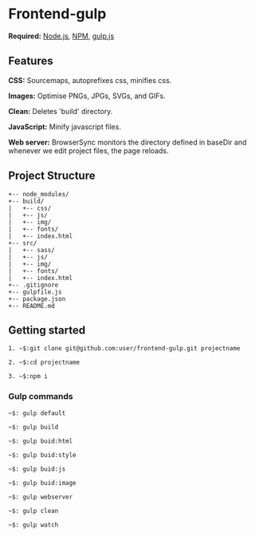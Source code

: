 # Frontend-gulp

**Required:** [Node.js](https://nodejs.org/), [NPM](https://www.npmjs.com/), [gulp.js](http://gulpjs.com/)


## Features

**CSS:** Sourcemaps, autoprefixes css, minifies css.

**Images:** Optimise PNGs, JPGs, SVGs, and GIFs.

**Clean:** Deletes 'build' directory.

**JavaScript:** Minify javascript files.

**Web server:** BrowserSync monitors the directory defined in baseDir and whenever we edit project files, the page reloads.

## Project Structure
```
+-- node_modules/
+-- build/
|   +-- css/
|   +-- js/
|   +-- img/
|   +-- fonts/
|   +-- index.html
+-- src/
|   +-- sass/
|   +-- js/
|   +-- img/
|   +-- fonts/
|   +-- index.html
+-- .gitignore
+-- gulpfile.js
+-- package.json
+-- README.md
```
## Getting started
```
1. ~$:git clone git@github.com:user/frontend-gulp.git projectname

2. ~$:cd projectname

3. ~$:npm i
```

### Gulp commands

```
~$: gulp default
```
```
~$: gulp build
```
```
~$: gulp buid:html
```
```
~$: gulp buid:style
```
```
~$: gulp buid:js
```
```
~$: gulp buid:image
```
```
~$: gulp webserver
```
```
~$: gulp clean
```
```
~$: gulp watch
```
